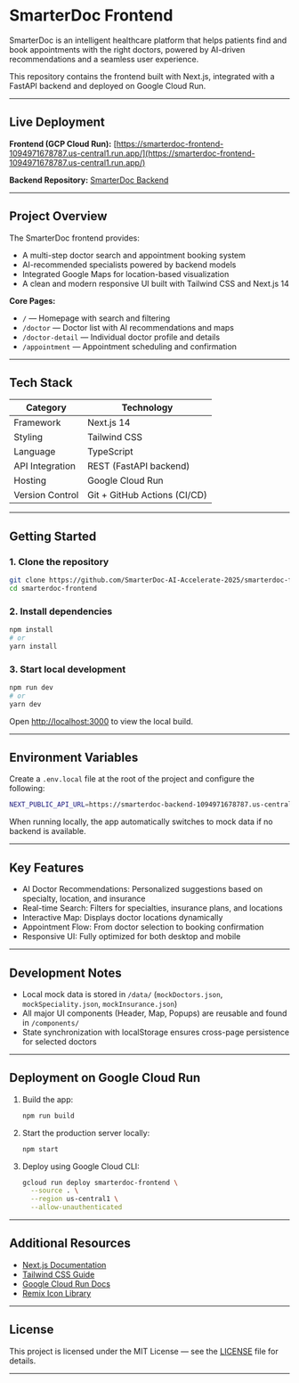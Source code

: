 # SmarterDoc Frontend

SmarterDoc is an intelligent healthcare platform that helps patients find and book appointments with the right doctors, powered by AI-driven recommendations and a seamless user experience.

This repository contains the frontend built with Next.js, integrated with a FastAPI backend and deployed on Google Cloud Run.

---

## Live Deployment

**Frontend (GCP Cloud Run):**
[https://smarterdoc-frontend-1094971678787.us-central1.run.app/](https://smarterdoc-frontend-1094971678787.us-central1.run.app/)

**Backend Repository:**
[SmarterDoc Backend](https://github.com/SmarterDoc-AI-Accelerate-2025/smarterdoc-backend)

---

## Project Overview

The SmarterDoc frontend provides:

* A multi-step doctor search and appointment booking system
* AI-recommended specialists powered by backend models
* Integrated Google Maps for location-based visualization
* A clean and modern responsive UI built with Tailwind CSS and Next.js 14

**Core Pages:**

* `/` — Homepage with search and filtering
* `/doctor` — Doctor list with AI recommendations and maps
* `/doctor-detail` — Individual doctor profile and details
* `/appointment` — Appointment scheduling and confirmation

---

## Tech Stack

| Category        | Technology                   |
| --------------- | ---------------------------- |
| Framework       | Next.js 14                   |
| Styling         | Tailwind CSS                 |
| Language        | TypeScript                   |
| API Integration | REST (FastAPI backend)       |
| Hosting         | Google Cloud Run             |
| Version Control | Git + GitHub Actions (CI/CD) |

---

## Getting Started

### 1. Clone the repository

```bash
git clone https://github.com/SmarterDoc-AI-Accelerate-2025/smarterdoc-frontend.git
cd smarterdoc-frontend
```

### 2. Install dependencies

```bash
npm install
# or
yarn install
```

### 3. Start local development

```bash
npm run dev
# or
yarn dev
```

Open [http://localhost:3000](http://localhost:3000) to view the local build.

---

## Environment Variables

Create a `.env.local` file at the root of the project and configure the following:

```bash
NEXT_PUBLIC_API_URL=https://smarterdoc-backend-1094971678787.us-central1.run.app
```

When running locally, the app automatically switches to mock data if no backend is available.

---

## Key Features

* AI Doctor Recommendations: Personalized suggestions based on specialty, location, and insurance
* Real-time Search: Filters for specialties, insurance plans, and locations
* Interactive Map: Displays doctor locations dynamically
* Appointment Flow: From doctor selection to booking confirmation
* Responsive UI: Fully optimized for both desktop and mobile

---

## Development Notes

* Local mock data is stored in `/data/` (`mockDoctors.json`, `mockSpeciality.json`, `mockInsurance.json`)
* All major UI components (Header, Map, Popups) are reusable and found in `/components/`
* State synchronization with localStorage ensures cross-page persistence for selected doctors

---

## Deployment on Google Cloud Run

1. Build the app:

   ```bash
   npm run build
   ```
2. Start the production server locally:

   ```bash
   npm start
   ```
3. Deploy using Google Cloud CLI:

   ```bash
   gcloud run deploy smarterdoc-frontend \
     --source . \
     --region us-central1 \
     --allow-unauthenticated
   ```

---


## Additional Resources

* [Next.js Documentation](https://nextjs.org/docs)
* [Tailwind CSS Guide](https://tailwindcss.com/docs)
* [Google Cloud Run Docs](https://cloud.google.com/run/docs)
* [Remix Icon Library](https://remixicon.com/)

---

## License

This project is licensed under the MIT License — see the [LICENSE](./LICENSE) file for details.

---
